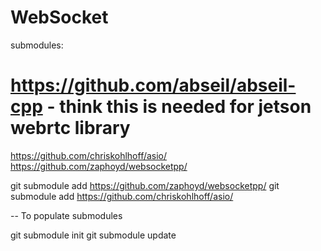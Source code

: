 # WebSocket

submodules:
 # https://github.com/abseil/abseil-cpp - think this is needed for jetson webrtc library
https://github.com/chriskohlhoff/asio/
https://github.com/zaphoyd/websocketpp/

git submodule add https://github.com/zaphoyd/websocketpp/
git submodule add https://github.com/chriskohlhoff/asio/

-- To populate submodules

git submodule init
git submodule update